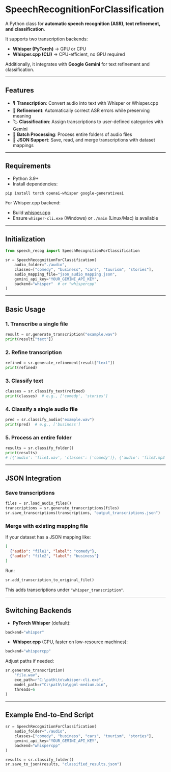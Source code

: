 
# SpeechRecognitionForClassification

A Python class for **automatic speech recognition (ASR), text refinement, and classification**.

It supports two transcription backends:

* **Whisper (PyTorch)** → GPU or CPU
* **Whisper.cpp (CLI)** → CPU-efficient, no GPU required

Additionally, it integrates with **Google Gemini** for text refinement and classification.

---

## Features

* 🎙 **Transcription**: Convert audio into text with Whisper or Whisper.cpp
* 📝 **Refinement**: Automatically correct ASR errors while preserving meaning
* 🏷 **Classification**: Assign transcriptions to user-defined categories with Gemini
* 📂 **Batch Processing**: Process entire folders of audio files
* 📑 **JSON Support**: Save, read, and merge transcriptions with dataset mappings

---

## Requirements

* Python 3.9+
* Install dependencies:

```bash
pip install torch openai-whisper google-generativeai
```

For Whisper.cpp backend:

* Build [whisper.cpp](https://github.com/ggerganov/whisper.cpp)
* Ensure `whisper-cli.exe` (Windows) or `./main` (Linux/Mac) is available

---

## Initialization

```python
from speech_recog import SpeechRecognitionForClassification

sr = SpeechRecognitionForClassification(
    audio_folder="./audio",
    classes=["comedy", "business", "cars", "tourism", "stories"],
    audio_mapping_file="json_audio_mapping.json",
    gemini_api_key="YOUR_GEMINI_API_KEY",
    backend="whisper"  # or "whispercpp"
)
```

---

## Basic Usage

### 1. Transcribe a single file

```python
result = sr.generate_transcription("example.wav")
print(result["text"])
```

### 2. Refine transcription

```python
refined = sr.generate_refinement(result["text"])
print(refined)
```

### 3. Classify text

```python
classes = sr.classify_text(refined)
print(classes)  # e.g., ['comedy', 'stories']
```

### 4. Classify a single audio file

```python
pred = sr.classify_audio("example.wav")
print(pred)  # e.g., ['business']
```

### 5. Process an entire folder

```python
results = sr.classify_folder()
print(results)
# [{'audio': 'file1.wav', 'classes': ['comedy']}, {'audio': 'file2.mp3', 'classes': ['cars', 'tourism']}]
```

---

## JSON Integration

### Save transcriptions

```python
files = sr.load_audio_files()
transcriptions = sr.generate_transcriptions(files)
sr.save_transcriptions(transcriptions, "output_transcriptions.json")
```

### Merge with existing mapping file

If your dataset has a JSON mapping like:

```json
[
  {"audio": "file1", "label": "comedy"},
  {"audio": "file2", "label": "business"}
]
```

Run:

```python
sr.add_transcription_to_original_file()
```

This adds transcriptions under `"whisper_transcription"`.

---

## Switching Backends

* **PyTorch Whisper** (default):

```python
backend="whisper"
```

* **Whisper.cpp** (CPU, faster on low-resource machines):

```python
backend="whispercpp"
```

Adjust paths if needed:

```python
sr.generate_transcription(
    "file.wav",
    exe_path=r"C:\path\to\whisper-cli.exe",
    model_path=r"C:\path\to\ggml-medium.bin",
    threads=6
)
```

---

## Example End-to-End Script

```python
sr = SpeechRecognitionForClassification(
    audio_folder="./audio",
    classes=["comedy", "business", "cars", "tourism", "stories"],
    gemini_api_key="YOUR_GEMINI_API_KEY",
    backend="whispercpp"
)

results = sr.classify_folder()
sr.save_to_json(results, "classified_results.json")
```

